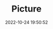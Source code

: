 ---
weight: 1
images:
- /images/edited/143.jpeg
title: Picture
date: 2022-10-24 19:50:52
tags: [luminarneo,work,ILCE-7M3,50.0,person,car]
---